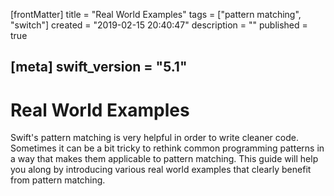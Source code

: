 [frontMatter]
title = "Real World Examples"
tags = ["pattern matching", "switch"]
created = "2019-02-15 20:40:47"
description = ""
published = true

[meta]
swift_version = "5.1"
---

# Real World Examples

Swift's pattern matching is very helpful in order to write cleaner code.
Sometimes it can be a bit tricky to rethink common programming patterns in a way
that makes them applicable to pattern matching. This guide will help you along
by introducing various real world examples that clearly benefit from
pattern matching.
